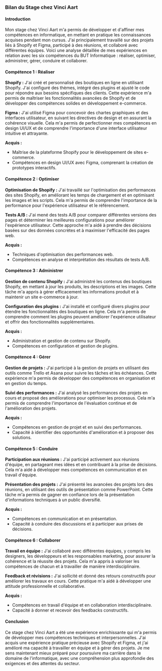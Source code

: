 ### Bilan du Stage chez Vinci Aart

#### Introduction
Mon stage chez Vinci Aart m'a permis de développer et d'affiner mes compétences en informatique, en mettant en pratique les connaissances acquises pendant mon cursus. J'ai principalement travaillé sur des projets liés à Shopify et Figma, participé à des réunions, et collaboré avec différentes équipes. Voici une analyse détaillée de mes expériences en relation avec les six compétences du BUT Informatique : réaliser, optimiser, administrer, gérer, conduire et collaborer.

#### Compétence 1 : Réaliser

**Shopify :** J'ai créé et personnalisé des boutiques en ligne en utilisant Shopify. J'ai configuré des thèmes, intégré des plugins et ajusté le code pour répondre aux besoins spécifiques des clients. Cette expérience m'a permis de maîtriser les fonctionnalités avancées de Shopify et de développer des compétences solides en développement e-commerce.

**Figma :** J'ai utilisé Figma pour concevoir des chartes graphiques et des interfaces utilisateur, en suivant les directives de design et en assurant la cohérence visuelle. Cela m'a permis de perfectionner mes compétences en design UI/UX et de comprendre l'importance d'une interface utilisateur intuitive et attrayante.

**Acquis :**
- Maîtrise de la plateforme Shopify pour le développement de sites e-commerce.
- Compétences en design UI/UX avec Figma, comprenant la création de prototypes interactifs.

#### Compétence 2 : Optimiser

**Optimisation de Shopify :** J'ai travaillé sur l'optimisation des performances des sites Shopify, en améliorant les temps de chargement et en optimisant les images et les scripts. Cela m'a permis de comprendre l'importance de la performance pour l'expérience utilisateur et le référencement.

**Tests A/B :** J'ai mené des tests A/B pour comparer différentes versions des pages et déterminer les meilleures configurations pour améliorer l'expérience utilisateur. Cette approche m'a aidé à prendre des décisions basées sur des données concrètes et à maximiser l'efficacité des pages web.

**Acquis :**
- Techniques d'optimisation des performances web.
- Compétences en analyse et interprétation des résultats de tests A/B.

#### Compétence 3 : Administrer

**Gestion de contenu Shopify :** J'ai administré les contenus des boutiques Shopify, en mettant à jour les produits, les descriptions et les images. Cette tâche m'a appris à gérer efficacement les informations produit et à maintenir un site e-commerce à jour.

**Configuration des plugins :** J'ai installé et configuré divers plugins pour étendre les fonctionnalités des boutiques en ligne. Cela m'a permis de comprendre comment les plugins peuvent améliorer l'expérience utilisateur et offrir des fonctionnalités supplémentaires.

**Acquis :**
- Administration et gestion de contenu sur Shopify.
- Compétences en configuration et gestion de plugins.

#### Compétence 4 : Gérer

**Gestion de projets :** J'ai participé à la gestion de projets en utilisant des outils comme Trello et Asana pour suivre les tâches et les échéances. Cette expérience m'a permis de développer des compétences en organisation et en gestion du temps.

**Suivi des performances :** J'ai analysé les performances des projets en cours et proposé des améliorations pour optimiser les processus. Cela m'a permis de comprendre l'importance de l'évaluation continue et de l'amélioration des projets.

**Acquis :**
- Compétences en gestion de projet et en suivi des performances.
- Capacité à identifier des opportunités d'amélioration et à proposer des solutions.

#### Compétence 5 : Conduire

**Participation aux réunions :** J'ai participé activement aux réunions d'équipe, en partageant mes idées et en contribuant à la prise de décisions. Cela m'a aidé à développer mes compétences en communication et en travail d'équipe.

**Présentation des projets :** J'ai présenté les avancées des projets lors des réunions, en utilisant des outils de présentation comme PowerPoint. Cette tâche m'a permis de gagner en confiance lors de la présentation d'informations techniques à un public diversifié.

**Acquis :**
- Compétences en communication et en présentation.
- Capacité à conduire des discussions et à participer aux prises de décisions.

#### Compétence 6 : Collaborer

**Travail en équipe :** J'ai collaboré avec différentes équipes, y compris les designers, les développeurs et les responsables marketing, pour assurer la cohérence et la réussite des projets. Cela m'a appris à valoriser les compétences de chacun et à travailler de manière interdisciplinaire.

**Feedback et révisions :** J'ai sollicité et donné des retours constructifs pour améliorer les travaux en cours. Cette pratique m'a aidé à développer une attitude professionnelle et collaborative.

**Acquis :**
- Compétences en travail d'équipe et en collaboration interdisciplinaire.
- Capacité à donner et recevoir des feedbacks constructifs.

#### Conclusion

Ce stage chez Vinci Aart a été une expérience enrichissante qui m'a permis de développer mes compétences techniques et interpersonnelles. J'ai acquis une expérience pratique précieuse avec Shopify et Figma, et j'ai amélioré ma capacité à travailler en équipe et à gérer des projets. Je me sens maintenant mieux préparé pour poursuivre ma carrière dans le domaine de l'informatique, avec une compréhension plus approfondie des exigences et des attentes du secteur.